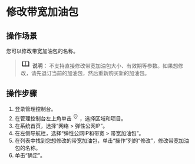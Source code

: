 # 修改带宽加油包<a name="bandwidthpk_0004"></a>

## 操作场景<a name="section15598193716333"></a>

您可以修改带宽加油包的名称。

>![](public_sys-resources/icon-note.gif) **说明：** 
>不支持直接修改带宽加油包大小、有效期等参数。如果想修改，请先退订当前的加油包，然后重新购买新的加油包。

## 操作步骤<a name="section61611234143615"></a>

1.  登录管理控制台。
2.  在管理控制台左上角单击![](figures/icon-region.png)，选择区域和项目。
3.  在系统首页，选择“网络 \> 弹性公网IP”。
4.  在左侧导航栏，选择“弹性公网IP和带宽 \> 带宽加油包”。
5.  在列表中找到您想修改的带宽加油包，单击“操作”列的“修改”，修改带宽加油包的名称。
6.  单击“确定”。

